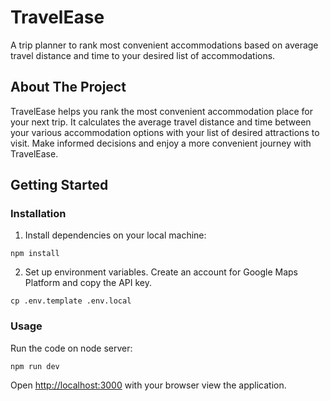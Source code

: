 # TravelEase

A trip planner to rank most convenient accommodations based on average travel distance and time to your desired list of accommodations.

## About The Project

TravelEase helps you rank the most convenient accommodation place for your next trip. It calculates the average travel distance and time between your various accommodation options with your list of desired attractions to visit. Make informed decisions and enjoy a more convenient journey with TravelEase.

## Getting Started

### Installation

1. Install dependencies on your local machine:

```
npm install
```

2. Set up environment variables. Create an account for Google Maps Platform and copy the API key.

```
cp .env.template .env.local
```

### Usage

Run the code on node server:

```
npm run dev
```

Open [http://localhost:3000](http://localhost:3000) with your browser view the application.

